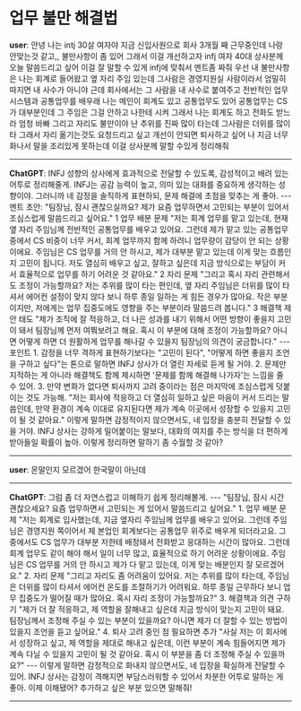 # 업무 불만 해결법

**user**:
안녕 나는 intj 30살 여자야 지금 신입사원으로 회사 3개월 째 근무중인데 나랑 안맞는것 같고,, 불만사항이 좀 있어 그래서 이걸 개선하고자 infj 여자 40대 상사분께 오늘 말씀드리고 싶어 이걸 잘 말할 수 있게 infj에 맞춰서 멘트좀 짜줘 우선 내 불만사항은 나는 회계로 들어왔고 옆 자리 주임 있는데 그사람은 경영지원실 사람이라서 엄밀히 따지면 내 사수가 아니야 근데 회사에서는 그 사람을 내 사수로 붙여주고 전반적인 업무 시스템과 공통업무를 배우래 나는 메인이 회계도 있고 공통업무도 있어 공통업무는 CS가 대부분인데 그 주임은 그걸 안하고 나한테 시켜 그래서 나는 회계도 하고 전화도 받느라 엄청 바빠 그리고 자리도 불만이야 난 추위를 진짜 많이 타는데 그사람은 더위를 많이 타 그래서 자리 옮기는것도 요청드리고 싶고 개선이 안되면 퇴사하고 싶어 나 지금 너무 화나서 말을 조리있게 못하는데 이걸 상사분께 말할 수있게 정리해줘

---

**ChatGPT**:
INFJ 성향의 상사에게 효과적으로 전달할 수 있도록, 감성적이고 배려 있는 어투로 정리해줄게. INFJ는 공감 능력이 높고, 의미 있는 대화를 중요하게 생각하는 성향이야. 그러니까 네 감정을 솔직하게 표현하되, 문제 해결에 초점을 맞추는 게 좋아. --- 멘트 초안: "팀장님, 잠시 괜찮으실까요? 제가 요즘 업무하면서 고민되는 부분이 있어서 조심스럽게 말씀드리고 싶어요." 1 업무 배분 문제 "저는 회계 업무를 맡고 있는데, 현재 옆 자리 주임님께 전반적인 공통업무를 배우고 있어요. 그런데 제가 맡고 있는 공통업무 중에서 CS 비중이 너무 커서, 회계 업무까지 함께 하려니 업무량이 감당이 안 되는 상황이에요. 주임님은 CS 업무를 거의 안 하시고, 제가 대부분 맡고 있는데 이게 맞는 흐름인지 고민이 됩니다. 저도 열심히 배우고 싶고, 잘하고 싶은데 지금 방식으로는 부담이 커서 효율적으로 업무를 하기 어려운 것 같아요." 2 자리 문제 "그리고 혹시 자리 관련해서도 조정이 가능할까요? 저는 추위를 많이 타는 편인데, 옆 자리 주임님은 더위를 많이 타셔서 에어컨 설정이 맞지 않다 보니 하루 종일 일하는 게 힘든 경우가 많아요. 작은 부분이지만, 저에게는 업무 집중도에도 영향을 주는 부분이라 말씀드려 봅니다." 3 해결책 제안 태도 "제가 조직에 잘 적응하고, 더 나은 성과를 내기 위해서 어떤 방향이 좋을지 고민이 돼서 팀장님께 먼저 여쭤보려고 해요. 혹시 이 부분에 대해 조정이 가능할까요? 아니면 어떻게 하면 더 원활하게 업무를 해나갈 수 있을지 팀장님의 의견이 궁금합니다." --- 포인트 1. 감정을 너무 격하게 표현하기보다는 "고민이 된다", "어떻게 하면 좋을지 조언을 구하고 싶다"는 톤으로 말하면 INFJ 상사가 더 열린 자세로 듣게 될 거야. 2. 문제만 지적하는 게 아니라 해결책도 함께 제시하면 '문제를 함께 해결해 나가자'는 느낌을 줄 수 있어. 3. 만약 변화가 없다면 퇴사까지 고려 중이라는 점은 마지막에 조심스럽게 덧붙이는 것도 가능해. "저는 회사에 적응하고 더 열심히 일하고 싶은 마음이 커서 드리는 말씀인데, 만약 환경이 계속 이대로 유지된다면 제가 계속 이곳에서 성장할 수 있을지 고민이 될 것 같아요." 이렇게 말하면 감정적이지 않으면서도, 네 입장을 충분히 전달할 수 있을 거야. INFJ 상사는 강하게 밀어붙이는 말보다, 대화의 여지를 주는 방식을 더 편하게 받아들일 확률이 높아. 이렇게 정리하면 말하기 좀 수월할 것 같아?

---

**user**:
몬말인지 모르겠어 한국말이 아닌데

---

**ChatGPT**:
그럼 좀 더 자연스럽고 이해하기 쉽게 정리해볼게. --- "팀장님, 잠시 시간 괜찮으세요? 요즘 업무하면서 고민되는 게 있어서 말씀드리고 싶어요." 1. 업무 배분 문제 "저는 회계로 입사했는데, 지금 옆자리 주임님께 업무를 배우고 있어요. 그런데 주임님은 경영지원 쪽이어서 제 본업인 회계보다는 공통업무 위주로 배우게 되더라고요. 그중에서도 CS 업무가 대부분 저한테 배정돼서 전화받고 응대하는 시간이 많아요. 그런데 회계 업무도 같이 해야 해서 일이 너무 많고, 효율적으로 하기 어려운 상황이에요. 주임님은 CS 업무를 거의 안 하시고 제가 다 맡고 있는데, 이게 맞는 배분인지 잘 모르겠어요." 2. 자리 문제 "그리고 자리도 좀 어려움이 있어요. 저는 추위를 많이 타는데, 주임님은 더위를 많이 타셔서 에어컨 온도를 조절하기가 어려워요. 하루 종일 근무하다 보니 업무 집중도가 떨어질 때가 많아요. 혹시 자리 조정이 가능할까요?" 3. 해결책과 의견 구하기 "제가 더 잘 적응하고, 제 역할을 잘해내고 싶은데 지금 방식이 맞는지 고민이 돼요. 팀장님께서 조정해 주실 수 있는 부분이 있을까요? 아니면 제가 더 잘할 수 있는 방법이 있을지 조언을 듣고 싶어요." 4. 퇴사 고려 중인 점 필요하면 추가 "사실 저는 이 회사에서 성장하고 싶고, 제 역할을 제대로 해내고 싶은데, 이런 부분이 계속 힘들어지면 제가 계속 다닐 수 있을지 고민이 될 것 같아요. 혹시 이 부분을 좀 더 조정해 주실 수 있을까요?" --- 이렇게 말하면 감정적으로 화내지 않으면서도, 네 입장을 확실하게 전달할 수 있어. INFJ 상사는 감정이 격해지면 부담스러워할 수 있어서 차분한 어투로 말하는 게 좋아. 이제 이해됐어? 추가하고 싶은 부분 있으면 말해줘!

---

